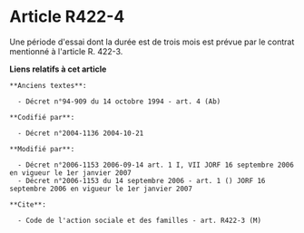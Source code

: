 # Article R422-4

Une période d'essai dont la durée est de trois mois est prévue par le contrat mentionné à l'article R. 422-3.

**Liens relatifs à cet article**

	**Anciens textes**:

	  - Décret n°94-909 du 14 octobre 1994 - art. 4 (Ab)

	**Codifié par**:

	  - Décret n°2004-1136 2004-10-21

	**Modifié par**:

	  - Décret n°2006-1153 2006-09-14 art. 1 I, VII JORF 16 septembre 2006 en vigueur le 1er janvier 2007
	  - Décret n°2006-1153 du 14 septembre 2006 - art. 1 () JORF 16 septembre 2006 en vigueur le 1er janvier 2007

	**Cite**:

	  - Code de l'action sociale et des familles - art. R422-3 (M)

